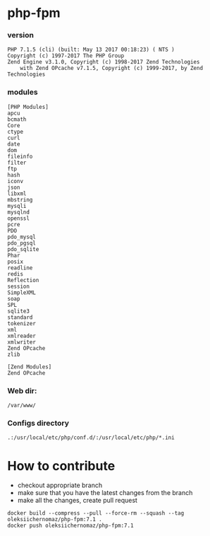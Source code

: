 # php-fpm

### version
```
PHP 7.1.5 (cli) (built: May 13 2017 00:18:23) ( NTS )
Copyright (c) 1997-2017 The PHP Group
Zend Engine v3.1.0, Copyright (c) 1998-2017 Zend Technologies
    with Zend OPcache v7.1.5, Copyright (c) 1999-2017, by Zend Technologies
```

### modules

```
[PHP Modules]
apcu
bcmath
Core
ctype
curl
date
dom
fileinfo
filter
ftp
hash
iconv
json
libxml
mbstring
mysqli
mysqlnd
openssl
pcre
PDO
pdo_mysql
pdo_pgsql
pdo_sqlite
Phar
posix
readline
redis
Reflection
session
SimpleXML
soap
SPL
sqlite3
standard
tokenizer
xml
xmlreader
xmlwriter
Zend OPcache
zlib

[Zend Modules]
Zend OPcache
```

### Web dir:
```/var/www/```

### Configs directory
```
.:/usr/local/etc/php/conf.d/:/usr/local/etc/php/*.ini
```

# How to contribute

- checkout appropriate branch
- make sure that you have the latest changes from the branch
- make all the changes, create pull request

```
docker build --compress --pull --force-rm --squash --tag oleksiichernomaz/php-fpm:7.1 .
docker push oleksiichernomaz/php-fpm:7.1
```